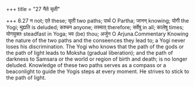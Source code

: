+++
title = "27 नैते सृती"

+++
8.27 न not; एते these; सृती two paths; पार्थ O Partha; जानन् knowing;
योगी the Yogi; मुह्यति is deluded; कश्चन anyone; तस्मात् therefore;
सर्वेषु in all; कालेषु times; योगयुक्तः steadfast in Yoga; भव (be) thou;
अर्जुन O Arjuna.Commentary Knowing the nature of the two paths and the
conseences they lead to; a Yogi never loses his discrimination. The Yogi
who knows that the path of the gods or the path of light leads to Moksha
(gradual liberation); and the path of darkness to Samsara or the world
or region of birth and death; is no longer deluded. Knowledge of these
two paths serves as a compass or a beaconlight to guide the Yogis steps
at every moment. He strives to stick to the path of light.
